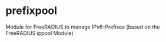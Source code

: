 prefixpool
==========

Module for FreeRADIUS to manage IPv6-Prefixes (based on the FreeRADIUS ippool Module)

